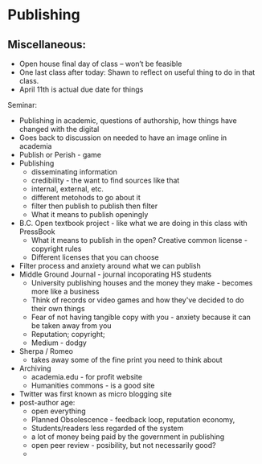 # Publishing 

## Miscellaneous: 
* Open house final day of class – won’t be feasible
* One last class after today: Shawn to reflect on useful thing to do in that class. 
* April 11th is actual due date for things

Seminar: 
* Publishing in academic, questions of authorship, how things have changed with the digital
* Goes back to discussion on needed to have an image online in academia
* Publish or Perish - game
* Publishing
  * disseminating information
  * credibility - the want to find sources like that
  * internal, external, etc. 
  * different metohods to go about it
  * filter then publish to publish then filter
  * What it means to publish openingly
* B.C. Open textbook project - like what we are doing in this class with PressBook
  * What it means to publish in the open? Creative common license - copyright rules
  * Different licenses that you can choose
* Filter process and anxiety around what we can publish 
* Middle Ground Journal - journal incoporating HS students 
  * University publishing houses and the money they make - becomes more like a business
  * Think of records or video games and how they've decided to do their own things
  * Fear of not having tangible copy with you - anxiety because it can be taken away from you
  * Reputation; copyright; 
  * Medium - dodgy 
* Sherpa / Romeo
  * takes away some of the fine print you need to think about
* Archiving 
  * academia.edu - for profit website
  * Humanities commons - is a good site
* Twitter was first known as micro blogging site
* post-author age:
  * open everything
  * Planned Obsolescence - feedback loop, reputation economy, 
  * Students/readers less regarded of the system
  * a lot of money being paid by the government in publishing
  * open peer review - posibility, but not necessarily good?
  * 
